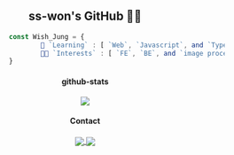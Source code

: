 <div align="center">
        
## ss-won's GitHub 🤟🏻
<!--🐥 [![Hits](https://hits.seeyoufarm.com/api/count/incr/badge.svg?url=https%3A%2F%2Fgithub.com%2Fss-won&count_bg=%2379C83D&title_bg=%23555555&title=hits&edge_flat=false)](https://hits.seeyoufarm.com)-->

</div>

```javascript
                const Wish_Jung = {       
                        🌱 `Learning` : [ `Web`, `Javascript`, and `Typescript` ],
                        💃🏻 `Interests` : [ `FE`, `BE`, and `image processing` ]       
                }
```
<div align=center>
        
#### github-stats
  <a href="https://github.com/anuraghazra/github-readme-stats">
  <img align="center" src="https://github-readme-stats.vercel.app/api?username=ss-won&&show_icons=true&&theme=dracula" />
  </a>
  
#### Contact
  <a href="https://velog.io/@ss-won">
    <img align="center" src="http://img.shields.io/badge/-Tech%20blog-black?style=flat-square&logo=github&link=https://velog.io/@ss-won" />
  </a>
  <a href="mailto:swj960515@gmail.com">
    <img align="center" src="http://img.shields.io/badge/-Gmail-white?style=flat-square&logo=gmail&link=mailto:swj960515@gmail.com" />
</div>
<!--
**ss-won/ss-won** is a ✨ _special_ ✨ repository because its `README.md` (this file) appears on your GitHub profile.-->
</div>
